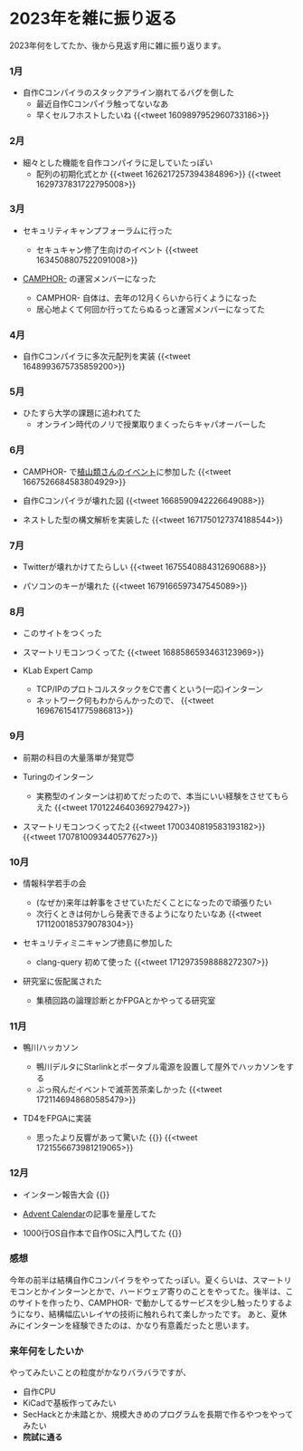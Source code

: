 # 2023年を雑に振り返る


2023年何をしてたか、後から見返す用に雑に振り返ります。

### 1月
- 自作Cコンパイラのスタックアライン崩れてるバグを倒した
    - 最近自作Cコンパイラ触ってないなあ
    - 早くセルフホストしたいね
{{<tweet 1609897952960733186>}}

### 2月
- 細々とした機能を自作コンパイラに足していたっぽい
    - 配列の初期化式とか
{{<tweet 1626217257394384896>}}
{{<tweet 1629737831722795008>}}

### 3月
- セキュリティキャンプフォーラムに行った
    - セキュキャン修了生向けのイベント
{{<tweet 1634508807522091008>}}

- [CAMPHOR-](https://camph.net) の運営メンバーになった
    - CAMPHOR- 自体は、去年の12月くらいから行くようになった
    - 居心地よくて何回か行ってたらぬるっと運営メンバーになってた

### 4月
- 自作Cコンパイラに多次元配列を実装
{{<tweet 1648993675735859200>}}

### 5月
- ひたすら大学の課題に追われてた
    - オンライン時代のノリで授業取りまくったらキャパオーバーした

### 6月
- CAMPHOR- で[植山類さんのイベント](https://camphor.connpass.com/event/284131/)に参加した
{{<tweet 1667526684583804929>}}

- 自作Cコンパイラが壊れた図
{{<tweet 1668590942226649088>}}

- ネストした型の構文解析を実装した
{{<tweet 1671750127374188544>}}

### 7月
- Twitterが壊れかけてたらしい
{{<tweet 1675540884312690688>}}

- パソコンのキーが壊れた
{{<tweet 1679166597347545089>}}

### 8月
- このサイトをつくった

- スマートリモコンつくってた
{{<tweet 1688586593463123969>}}

- KLab Expert Camp
    - TCP/IPのプロトコルスタックをCで書くという(一応)インターン
    - ネットワーク何もわからんかったので、
{{<tweet 1696761541775986813>}}

### 9月
- 前期の科目の大量落単が発覚😇
- Turingのインターン
    - 実務型のインターンは初めてだったので、本当にいい経験をさせてもらえた
{{<tweet 1701224640369279427>}}

- スマートリモコンつくってた2
{{<tweet 1700340819583193182>}}
{{<tweet 1707810093440577627>}}

### 10月
- 情報科学若手の会
    - (なぜか)来年は幹事をさせていただくことになったので頑張りたい
    - 次行くときは何かしら発表できるようになりたいなあ
{{<tweet 1711200185379078304>}}

- セキュリティミニキャンプ徳島に参加した
    - clang-query 初めて使った
{{<tweet 1712973598888272307>}}

- 研究室に仮配属された
    - 集積回路の論理診断とかFPGAとかやってる研究室

### 11月
- 鴨川ハッカソン
    - 鴨川デルタにStarlinkとポータブル電源を設置して屋外でハッカソンをする
    - ぶっ飛んだイベントで滅茶苦茶楽しかった
{{<tweet 1721146948680585479>}}

- TD4をFPGAに実装
    - 思ったより反響があって驚いた
{{<cardlink url="https://mikiken.net/posts/td4-fpga/">}}
{{<tweet 1721556673981219065>}}

### 12月
- インターン報告大会
{{<cardlink url="https://blog.camph.net/news/intern-report-2023/">}}

- [Advent Calendar](https://advent.camph.net)の記事を量産してた

- 1000行OS自作本で自作OSに入門してた
{{<cardlink url="https://github.com/mikiken/Writing-an-OS-in-1000-lines">}}

### 感想
今年の前半は結構自作Cコンパイラをやってたっぽい。夏くらいは、スマートリモコンとかインターンとかで、ハードウェア寄りのことをやってた。後半は、このサイトを作ったり、CAMPHOR- で動かしてるサービスを少し触ったりするようになり、結構幅広いレイヤの技術に触れられて楽しかったです。
あと、夏休みにインターンを経験できたのは、かなり有意義だったと思います。

### 来年何をしたいか
やってみたいことの粒度がかなりバラバラですが、
- 自作CPU
- KiCadで基板作ってみたい
- SecHackとか未踏とか、規模大きめのプログラムを長期で作るやつをやってみたい
- **院試に通る**
